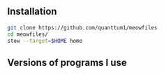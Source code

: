 ## Installation
```bash
git clone https://github.com/quanttum1/meowfiles
cd meowfiles/
stow --target=$HOME home
```

## Versions of programs I use

